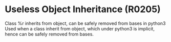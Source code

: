 # Useless Object Inheritance (R0205)

Class %r inherits from object, can be safely removed from bases in
python3 Used when a class inherit from object, which under python3 is
implicit, hence can be safely removed from bases.
